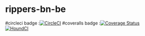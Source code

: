 # rippers-bn-be
#circleci badge :[![CircleCI](https://dl.circleci.com/status-badge/img/gh/The-Talents/rippers-bn-be/tree/main.svg?style=svg)](https://dl.circleci.com/status-badge/redirect/gh/The-Talents/rippers-bn-be/tree/main)
#coveralls badge :[![Coverage Status](https://coveralls.io/repos/github/The-Talents/rippers-bn-be/badge.svg?branch=main)](https://coveralls.io/github/The-Talents/rippers-bn-be?branch=main)
[![HoundCI](https://houndci.com/github/The-Talents/rippers-bn-be/master/badge.svg)](https://houndci.com/github/The-Talents/rippers-bn-be)